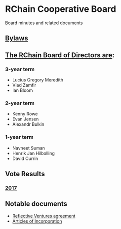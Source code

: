 # RChain Cooperative Board
Board minutes and related documents

## [Bylaws](2017/08-28/Bylaws.md)

## [The RChain Board of Directors are](2017/11-14/Meeting%20Minutes.pdf):
### 3-year term
 - Lucius Gregory Meredith
 - Vlad Zamfir
 - Ian Bloom
### 2-year term
 - Kenny Rowe
 - Evan Jensen
 - Alexandr Bulkin
### 1-year term
 - Navneet Suman
 - Henrik Jan Hilbolling
 - David Currin
 
## Vote Results
### [2017](2017/11-14/Meeting%20Minutes.pdf)

## Notable documents
 - [Reflective Ventures agreement](2018/01-05/RChain%20Ventures%20Agreement%20FINAL.pdf)
 - [Articles of Incorporation](2017/01-10/RChain%20Cooperative%20-%20Articles%20of%20Incorporation%20with%20RA)
